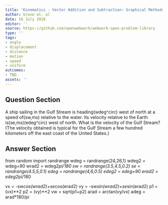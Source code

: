 ```yaml
---
title: 'Kinematics - Vector Addition and Subtraction: Graphical Methods'
author: Urone et. al
date: 16 July 2018
editor: ''
source: https://github.com/openwebwork/webwork-open-problem-library
type: ''
tags:
- angle
- displacement
- distance
- motion
- speed
- uniform
outcomes:
- TBD
assets: ''
---
```


## Question Section 

A ship sailing in the Gulf Stream is heading(wdeg^circ) west of north at a speed of(sw,ms) relative to the water. Its velocity relative to the Earth is(se,ms)(edeg^circ) west of north.
What is the velocity of the Gulf Stream?
(The velocity obtained is typical for the Gulf Stream a few hundred kilometers off the east coast of the United States.)

## Answer Section

from random import randrange
wdeg = randrange(24,26,1)
wdeg2 = wdeg+90
wrad2 = wdeg2*pi/180
sw = randrange(3.5,4.5,0.2)
se = randrange(4.5,5,0.1)
edeg = randrange(4,6,0.5)
edeg2 = edeg+90
erad2 = edeg2*pi/180

vx = -sw*cos(wrad2)+se*cos(erad2)
vy = -sw*sin(wrad2)+se*sin(erad2)
p1 = (vx)**2
p2 = (vy)**2
vw = sqrt(p1+p2)
arad = arctan(vy/vx)
adeg = arad*180/pi